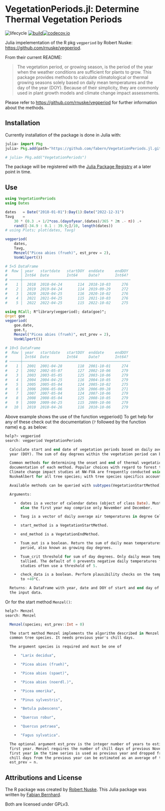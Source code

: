 # VegetationPeriods.jl: Determine Thermal Vegetation Periods

<!-- Tidyverse lifecycle badges, see https://www.tidyverse.org/lifecycle/ Uncomment or delete as needed. -->
![lifecycle](https://img.shields.io/badge/lifecycle-stable-green.svg) [![build](https://github.com/fabern/VegetationPeriods.jl/workflows/CI/badge.svg)](https://github.com/fabern/VegetationPeriods.jl/actions?query=workflow%3ACI)[![codecov.io](https://codecov.io/github/fabern/VegetationPeriods.jl/badge.svg?token=87V75HVNO0)](https://codecov.io/github/fabern/VegetationPeriods.jl)
<!-- Documentation -- uncomment or delete as needed -->
<!--
[![Documentation](https://img.shields.io/badge/docs-stable-blue.svg)](https://fabern.github.io/VegetationPeriods.jl/stable)
[![Documentation](https://img.shields.io/badge/docs-dev-blue.svg)](https://fabern.github.io/VegetationPeriods.jl/dev)
-->

Julia impelementation of the R pkg `vegperiod` by Robert Nuske: https://github.com/rnuske/vegperiod.

From their current README:
> The vegetation period, or growing season, is the period of the year when the weather conditions are sufficient for plants to grow. This package provides methods to calculate climatological or thermal growing seasons solely based on daily mean temperatures and the day of the year (DOY). Because of their simplicity, they are commonly used in plant growth models and climate change impact assessments.

Please refer to https://github.com/rnuske/vegperiod for further information about the methods.

## Installation
Currently installation of the package is done in Julia with:
```julia
julia> import Pkg
julia> Pkg.add(path="https://github.com/fabern/VegetationPeriods.jl.git")

# julia> Pkg.add("VegetationPeriods")
```
The package will be registered with the [Julia Package Registry](https://github.com/JuliaRegistries/General) at a later point in time.

## Use
```julia
using VegetationPeriods
using Dates

dates   = Date("2018-01-01"):Day(1):Date("2022-12-31")
Tavg    = 
    30 * (0.3 .+ 1/2*cos.(dayofyear.(dates)/365 * 2π .- π)) .+ 
    rand([-34.9 : 0.1 : 39.9;]/10, length(dates))
# using Plots; plot(dates, Tavg)

vegperiod(
    dates, 
    Tavg, 
    Menzel("Picea abies (frueh)", est_prev = 2), 
    VonWilpert())

# 5×5 DataFrame
#  Row │ year   startdate   startDOY  enddate     endDOY 
#      │ Int64  Date        Int64     Date?       Int64? 
# ─────┼─────────────────────────────────────────────────
#    1 │  2018  2018-04-24       114  2018-10-03     276
#    2 │  2019  2019-04-24       114  2019-09-29     272
#    3 │  2020  2020-04-25       116  2020-10-02     276
#    4 │  2021  2021-04-25       115  2021-10-03     276
#    5 │  2022  2022-04-25       115  2022-10-02     275

using RCall; R"library(vegperiod); data(goe)";
@rget goe
vegperiod(
    goe.date, 
    goe.t, 
    Menzel("Picea abies (frueh)", est_prev = 2), 
    VonWilpert())

# 10×5 DataFrame
#  Row │ year   startdate   startDOY  enddate     endDOY 
#      │ Int64  Date        Int64     Date?       Int64? 
# ─────┼─────────────────────────────────────────────────
#    1 │  2001  2001-04-28       118  2001-10-01     274
#    2 │  2002  2002-05-07       127  2002-10-06     279
#    3 │  2003  2003-05-05       125  2003-10-06     279
#    4 │  2004  2004-04-25       116  2004-10-05     279
#    5 │  2005  2005-05-04       124  2005-10-02     275
#    6 │  2006  2006-05-06       126  2006-09-28     271
#    7 │  2007  2007-05-04       124  2007-10-06     279
#    8 │  2008  2008-05-04       125  2008-10-05     279
#    9 │  2009  2009-04-25       115  2009-10-06     279
#   10 │  2010  2010-04-26       116  2010-10-06     279
```

Above example shows the use of the function vegperiod()
To get help for any of these check out the documentation (`?` followed by the function name) e.g. as below:

```julia
help?> vegperiod
search: vegperiod VegetationPeriods

  Calculate start and end date of vegetation periods based on daily average air temperature and the day of the
  year (DOY). The sum of day degrees within the vegetation period can be included for convenience.

  Common methods for determining the onset and end of thermal vegetation periods are provided, for details see the
  documentation of each method. Popular choices with regard to forest trees in Germany are Menzel and vonWilpert.
  Climate change impact studies at NW-FVA are frequently conducted using Menzel with "Picea abies (frueh)" and
  NuskeAlbert for all tree species; with tree species specifics accounted for in subsequent statistical models.

  Available methods can be queried with subtypes(VegetationStartMethod) and subtypes(VegetationEndMethod)

  Arguments:

    •  dates is a vector of calendar dates (object of class Date). Must contain entire years if est_prev > 0
       else the first year may comprise only November and December.

    •  Tavg is a vector of daily average air temperatures in degree Celsius. Same length as dates.

    •  start_method is a VegetationStartMethod.

    •  end_method is a VegetationEndMethod.

    •  Tsum_out is a boolean. Return the sum of daily mean temperatures above Tsum_crit within vegetation
       period, also known as growing day degrees.

    •  Tsum_crit threshold for sum of day degrees. Only daily mean temperatures above Tsum_crit will be
       tallied. The default of 0 prevents negative daily temperatures from reducing the sum. Climate change
       studies often use a threshold of 5.

    •  check_data is a boolean. Perform plausibility checks on the temperature data. Plausible range is -35
       to +40°C.

  Returns: A DataFrame with year, date and DOY of start and end day of the vegetation period for (each) year of
  the input data.
```
Or for the start method `Menzel()`:
```julia
help?> Menzel
search: Menzel

  Menzel(species; est_prev::Int = 0)

  The start method Menzel implements the algorithm described in Menzel (1997). The method is parameterized for 10
  common tree species. It needs previous year's chill days.

  The argument species is required and must be one of

    •  "Larix decidua",

    •  "Picea abies (frueh)",

    •  "Picea abies (spaet)",

    •  "Picea abies (noerdl.)",

    •  "Picea omorika",

    •  "Pinus sylvestris",

    •  "Betula pubescens",

    •  "Quercus robur",

    •  "Quercus petraea",

    •  "Fagus sylvatica".

  The optional argument est_prev is the integer number of years to estimate previous year's chill days for the
  first year. Menzel requires the number of chill days of previous November and December. With est_prev = 0 the
  first year in the time series is used as previous year and dropped from the time series. To keep the first year,
  chill days from the previous year can be estimated as an average of the first n years, when setting argument
  est_prev = n.
```

## Attributions and License
The R package was created by [Robert Nuske](https://orcid.org/0000-0001-9773-2061).
This Julia package was written by [Fabian Bernhard](https://orcid.org/0000-0003-0338-0961).

Both are licensed under GPLv3.
